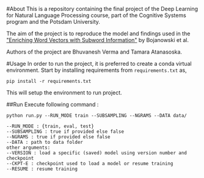 #About
This is a repository containing the final project of the Deep Learning for
Natural Language Processing course, part of the Cognitive Systems program and
the Potsdam University. 

The aim of the project is to reproduce the model and findings used in the
["Enriching Word Vectors with Subword Information"](https://arxiv.org/pdf/1607.04606.pdf) by Bojanowski et al. 

Authors of the project are Bhuvanesh Verma and Tamara Atanasoska.

#Usage
In order to run the project, it is preferred to create a conda virtual environment. Start
by installing requirements from ``requirements.txt`` as,

``pip install -r requirements.txt``

This will setup the environment to run project.

##Run
Execute following command :

``python run.py --RUN_MODE train --SUBSAMPLING --NGRAMS --DATA data/``

    --RUN_MODE : {train, eval, test}
    --SUBSAMPLING : true if provided else false
    --NGRAMS : true if provided else false
    --DATA : path to data folder
    other arguments:
    --VERSION : load a specific (saved) model using version number and checkpoint
    --CKPT-E : checkpoint used to load a model or resume training
    --RESUME : resume training
